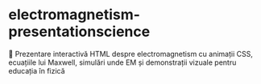 # electromagnetism-presentationscience
🌟 Prezentare interactivă HTML despre electromagnetism cu animații CSS, ecuațiile lui Maxwell, simulări unde EM și demonstrații vizuale pentru educația în fizică
